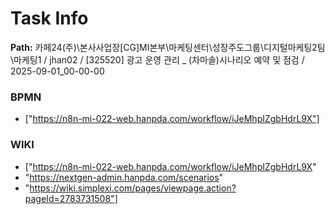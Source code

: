 # Task Info

**Path:** 카페24(주)\본사사업장\[CG]MI본부\마케팅센터\성장주도그룹\디지털마케팅2팀\마케팅1 / jhan02 / [325520] 광고 운영 관리 _ (차마솔)시나리오 예약 및 점검 / 2025-09-01_00-00-00

### BPMN
- ["https://n8n-mi-022-web.hanpda.com/workflow/iJeMhpIZgbHdrL9X"]

### WIKI
- ["https://n8n-mi-022-web.hanpda.com/workflow/iJeMhpIZgbHdrL9X"
- "https://nextgen-admin.hanpda.com/scenarios"
- "https://wiki.simplexi.com/pages/viewpage.action?pageId=2783731508"]

